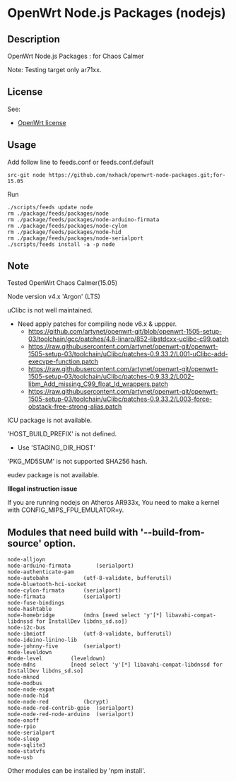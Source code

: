 # OpenWrt Node.js Packages (nodejs)

## Description

OpenWrt Node.js Packages : for Chaos Calmer

Note: Testing target only ar71xx.

## License

See:
- [OpenWrt license](http://wiki.openwrt.org/about/license)

## Usage

Add follow line to feeds.conf or feeds.conf.default
```
src-git node https://github.com/nxhack/openwrt-node-packages.git;for-15.05
```

Run
```
./scripts/feeds update node
rm ./package/feeds/packages/node
rm ./package/feeds/packages/node-arduino-firmata
rm ./package/feeds/packages/node-cylon
rm ./package/feeds/packages/node-hid
rm ./package/feeds/packages/node-serialport
./scripts/feeds install -a -p node
```

## Note
Tested OpenWrt Chaos Calmer(15.05)

Node version v4.x 'Argon' (LTS)

uClibc is not well maintained.
* Need apply patches for compiling node v6.x & uppper.
   + https://github.com/artynet/openwrt-git/blob/openwrt-1505-setup-03/toolchain/gcc/patches/4.8-linaro/852-libstdcxx-uclibc-c99.patch
   + https://raw.githubusercontent.com/artynet/openwrt-git/openwrt-1505-setup-03/toolchain/uClibc/patches-0.9.33.2/L001-uClibc-add-execvpe-function.patch
   + https://raw.githubusercontent.com/artynet/openwrt-git/openwrt-1505-setup-03/toolchain/uClibc/patches-0.9.33.2/L002-libm_Add_missing_C99_float_ld_wrappers.patch
   + https://raw.githubusercontent.com/artynet/openwrt-git/openwrt-1505-setup-03/toolchain/uClibc/patches-0.9.33.2/L003-force-obstack-free-strong-alias.patch

ICU package is not available.

'HOST_BUILD_PREFIX' is not defined.
* Use 'STAGING_DIR_HOST'

'PKG_MD5SUM' is not supported SHA256 hash.

eudev package is not available.

**Illegal instruction issue**

If you are running nodejs on Atheros AR933x, You need to make a kernel with CONFIG_MIPS_FPU_EMULATOR=y.

## Modules that need build with '--build-from-source' option.
```
node-alljoyn
node-arduino-firmata		(serialport)
node-authenticate-pam
node-autobahn			(utf-8-validate, bufferutil)
node-bluetooth-hci-socket
node-cylon-firmata		(serialport)
node-firmata			(serialport)
node-fuse-bindings
node-hashtable
node-homebridge			(mdns [need select 'y'[*] libavahi-compat-libdnssd for InstallDev libdns_sd.so])
node-i2c-bus
node-ibmiotf			(utf-8-validate, bufferutil)
node-ideino-linino-lib
node-johnny-five		(serialport)
node-leveldown
#node-level			(leveldown)
node-mdns			[need select 'y'[*] libavahi-compat-libdnssd for InstallDev libdns_sd.so]
node-mknod
node-modbus
node-node-expat
node-node-hid
node-node-red			(bcrypt)
node-node-red-contrib-gpio	(serialport)
node-node-red-node-arduino	(serialport)
node-onoff
node-rpio
node-serialport
node-sleep
node-sqlite3
node-statvfs
node-usb
```
Other modules can be installed by 'npm install'.
